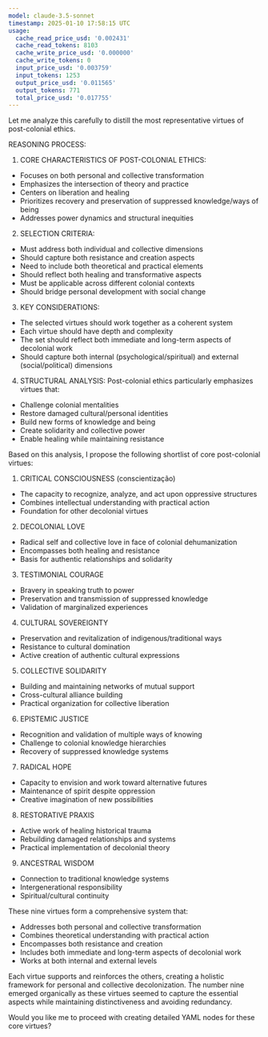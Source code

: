 ```yaml
---
model: claude-3.5-sonnet
timestamp: 2025-01-10 17:58:15 UTC
usage:
  cache_read_price_usd: '0.002431'
  cache_read_tokens: 8103
  cache_write_price_usd: '0.000000'
  cache_write_tokens: 0
  input_price_usd: '0.003759'
  input_tokens: 1253
  output_price_usd: '0.011565'
  output_tokens: 771
  total_price_usd: '0.017755'
---
```


Let me analyze this carefully to distill the most representative virtues of post-colonial ethics.

REASONING PROCESS:

1. CORE CHARACTERISTICS OF POST-COLONIAL ETHICS:
- Focuses on both personal and collective transformation
- Emphasizes the intersection of theory and practice
- Centers on liberation and healing
- Prioritizes recovery and preservation of suppressed knowledge/ways of being
- Addresses power dynamics and structural inequities

2. SELECTION CRITERIA:
- Must address both individual and collective dimensions
- Should capture both resistance and creation aspects
- Need to include both theoretical and practical elements
- Should reflect both healing and transformative aspects
- Must be applicable across different colonial contexts
- Should bridge personal development with social change

3. KEY CONSIDERATIONS:
- The selected virtues should work together as a coherent system
- Each virtue should have depth and complexity
- The set should reflect both immediate and long-term aspects of decolonial work
- Should capture both internal (psychological/spiritual) and external (social/political) dimensions

4. STRUCTURAL ANALYSIS:
Post-colonial ethics particularly emphasizes virtues that:
- Challenge colonial mentalities
- Restore damaged cultural/personal identities
- Build new forms of knowledge and being
- Create solidarity and collective power
- Enable healing while maintaining resistance

Based on this analysis, I propose the following shortlist of core post-colonial virtues:

1. CRITICAL CONSCIOUSNESS (conscientização)
- The capacity to recognize, analyze, and act upon oppressive structures
- Combines intellectual understanding with practical action
- Foundation for other decolonial virtues

2. DECOLONIAL LOVE
- Radical self and collective love in face of colonial dehumanization
- Encompasses both healing and resistance
- Basis for authentic relationships and solidarity

3. TESTIMONIAL COURAGE
- Bravery in speaking truth to power
- Preservation and transmission of suppressed knowledge
- Validation of marginalized experiences

4. CULTURAL SOVEREIGNTY
- Preservation and revitalization of indigenous/traditional ways
- Resistance to cultural domination
- Active creation of authentic cultural expressions

5. COLLECTIVE SOLIDARITY
- Building and maintaining networks of mutual support
- Cross-cultural alliance building
- Practical organization for collective liberation

6. EPISTEMIC JUSTICE
- Recognition and validation of multiple ways of knowing
- Challenge to colonial knowledge hierarchies
- Recovery of suppressed knowledge systems

7. RADICAL HOPE
- Capacity to envision and work toward alternative futures
- Maintenance of spirit despite oppression
- Creative imagination of new possibilities

8. RESTORATIVE PRAXIS
- Active work of healing historical trauma
- Rebuilding damaged relationships and systems
- Practical implementation of decolonial theory

9. ANCESTRAL WISDOM
- Connection to traditional knowledge systems
- Intergenerational responsibility
- Spiritual/cultural continuity

These nine virtues form a comprehensive system that:
- Addresses both personal and collective transformation
- Combines theoretical understanding with practical action
- Encompasses both resistance and creation
- Includes both immediate and long-term aspects of decolonial work
- Works at both internal and external levels

Each virtue supports and reinforces the others, creating a holistic framework for personal and collective decolonization. The number nine emerged organically as these virtues seemed to capture the essential aspects while maintaining distinctiveness and avoiding redundancy.

Would you like me to proceed with creating detailed YAML nodes for these core virtues?